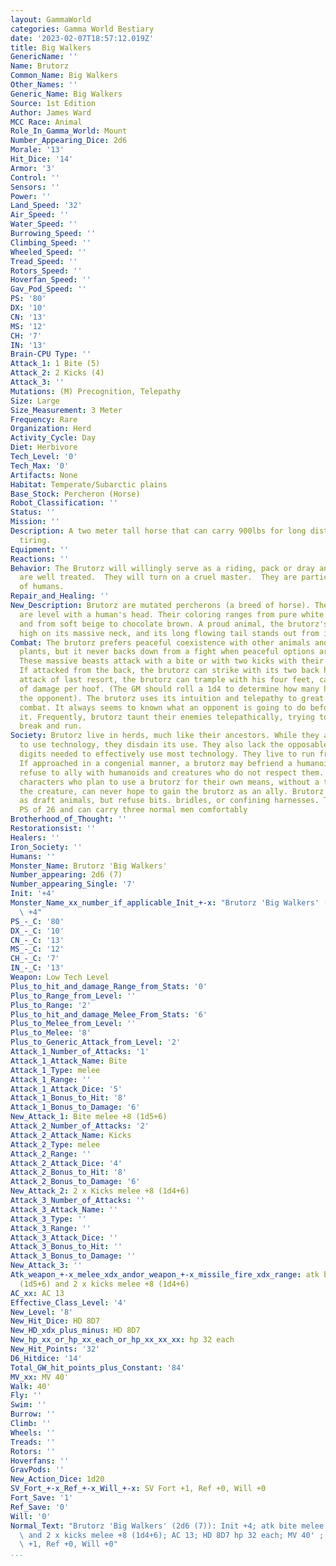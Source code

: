 ```yaml
---
layout: GammaWorld
categories: Gamma World Bestiary
date: '2023-02-07T18:57:12.019Z'
title: Big Walkers
GenericName: ''
Name: Brutorz
Common_Name: Big Walkers
Other_Names: ''
Generic_Name: Big Walkers
Source: 1st Edition
Author: James Ward
MCC Race: Animal
Role_In_Gamma_World: Mount
Number_Appearing_Dice: 2d6
Morale: '13'
Hit_Dice: '14'
Armor: '3'
Control: ''
Sensors: ''
Power: ''
Land_Speed: '32'
Air_Speed: ''
Water_Speed: ''
Burrowing_Speed: ''
Climbing_Speed: ''
Wheeled_Speed: ''
Tread_Speed: ''
Rotors_Speed: ''
Hoverfan_Speed: ''
Gav_Pod_Speed: ''
PS: '80'
DX: '10'
CN: '13'
MS: '12'
CH: '7'
IN: '13'
Brain-CPU Type: ''
Attack_1: 1 Bite (5)
Attack_2: 2 Kicks (4)
Attack_3: ''
Mutations: (M) Precognition, Telepathy
Size: Large
Size_Measurement: 3 Meter
Frequency: Rare
Organization: Herd
Activity_Cycle: Day
Diet: Herbivore
Tech_Level: '0'
Tech_Max: '0'
Artifacts: None
Habitat: Temperate/Subarctic plains
Base_Stock: Percheron (Horse)
Robot_Classification: ''
Status: ''
Mission: ''
Description: A two meter tall horse that can carry 900lbs for long distances without
  tiring.
Equipment: ''
Reactions: ''
Behavior: The Brutorz will willingly serve as a riding, pack or dray animal if they
  are well treated.  They will turn on a cruel master.  They are particularly fond
  of humans.
Repair_and_Healing: ''
New_Description: Brutorz are mutated percherons (a breed of horse). Their shoulders
  are level with a human's head. Their coloring ranges from pure white to jet-black
  and from soft beige to chocolate brown. A proud animal, the brutorz's head sits
  high on its massive neck, and its long flowing tail stands out from its body.
Combat: The brutorz prefers peaceful coexistence with other animals and intelligent
  plants, but it never backs down from a fight when peaceful options are exhausted.
  These massive beasts attack with a bite or with two kicks with their front legs.
  If attacked from the back, the brutorz can strike with its two back hooves. As an
  attack of last resort, the brutorz can trample with his four feet, causing 3d6 points
  of damage per hoof. (The GM should roll a 1d4 to determine how many hooves strike
  the opponent). The brutorz uses its intuition and telepathy to great advantage in
  combat. It always seems to known what an opponent is going to do before he does
  it. Frequently, brutorz taunt their enemies telepathically, trying to get them to
  break and run.
Society: Brutorz live in herds, much like their ancestors. While they are smart enough
  to use technology, they disdain its use. They also lack the opposable manipulative
  digits needed to effectively use most technology. They live to run free and wild.
  If approached in a congenial manner, a brutorz may befriend a humanoid. Brutorz
  refuse to ally with humanoids and creatures who do not respect them. In a like manner,
  characters who plan to use a brutorz for their own means, without a thought toward
  the creature, can never hope to gain the brutorz as an ally. Brutorz willingly serve
  as draft animals, but refuse bits. bridles, or confining harnesses. They have a
  PS of 26 and can carry three normal men comfortably
Brotherhood_of_Thought: ''
Restorationsist: ''
Healers: ''
Iron_Society: ''
Humans: ''
Monster_Name: Brutorz 'Big Walkers'
Number_appearing: 2d6 (7)
Number_appearing_Single: '7'
Init: '+4'
Monster_Name_xx_number_if_applicable_Init_+-x: "Brutorz 'Big Walkers' (2d6 (7)): Init\
  \ +4"
PS_-_C: '80'
DX_-_C: '10'
CN_-_C: '13'
MS_-_C: '12'
CH_-_C: '7'
IN_-_C: '13'
Weapon: Low Tech Level
Plus_to_hit_and_damage_Range_from_Stats: '0'
Plus_to_Range_from_Level: ''
Plus_to_Range: '2'
Plus_to_hit_and_damage_Melee_From_Stats: '6'
Plus_to_Melee_from_Level: ''
Plus_to_Melee: '8'
Plus_to_Generic_Attack_from_Level: '2'
Attack_1_Number_of_Attacks: '1'
Attack_1_Attack_Name: Bite
Attack_1_Type: melee
Attack_1_Range: ''
Attack_1_Attack_Dice: '5'
Attack_1_Bonus_to_Hit: '8'
Attack_1_Bonus_to_Damage: '6'
New_Attack_1: Bite melee +8 (1d5+6)
Attack_2_Number_of_Attacks: '2'
Attack_2_Attack_Name: Kicks
Attack_2_Type: melee
Attack_2_Range: ''
Attack_2_Attack_Dice: '4'
Attack_2_Bonus_to_Hit: '8'
Attack_2_Bonus_to_Damage: '6'
New_Attack_2: 2 x Kicks melee +8 (1d4+6)
Attack_3_Number_of_Attacks: ''
Attack_3_Attack_Name: ''
Attack_3_Type: ''
Attack_3_Range: ''
Attack_3_Attack_Dice: ''
Attack_3_Bonus_to_Hit: ''
Attack_3_Bonus_to_Damage: ''
New_Attack_3: ''
Atk_weapon_+-x_melee_xdx_andor_weapon_+-x_missile_fire_xdx_range: atk bite melee +8
  (1d5+6) and 2 x kicks melee +8 (1d4+6)
AC_xx: AC 13
Effective_Class_Level: '4'
New_Level: '8'
New_Hit_Dice: HD 8D7
New_HD_xdx_plus_minus: HD 8D7
New_hp_xx_or_hp_xx_each_or_hp_xx_xx_xx: hp 32 each
New_Hit_Points: '32'
D6_Hitdice: '14'
Total_GW_hit_points_plus_Constant: '84'
MV_xx: MV 40'
Walk: 40'
Fly: ''
Swim: ''
Burrow: ''
Climb: ''
Wheels: ''
Treads: ''
Rotors: ''
Hoverfans: ''
GravPods: ''
New_Action_Dice: 1d20
SV_Fort_+-x_Ref_+-x_Will_+-x: SV Fort +1, Ref +0, Will +0
Fort_Save: '1'
Ref_Save: '0'
Will: '0'
Normal_Text: "Brutorz 'Big Walkers' (2d6 (7)): Init +4; atk bite melee +8 (1d5+6)\
  \ and 2 x kicks melee +8 (1d4+6); AC 13; HD 8D7 hp 32 each; MV 40' ; 1d20; SV Fort\
  \ +1, Ref +0, Will +0"
...
```

